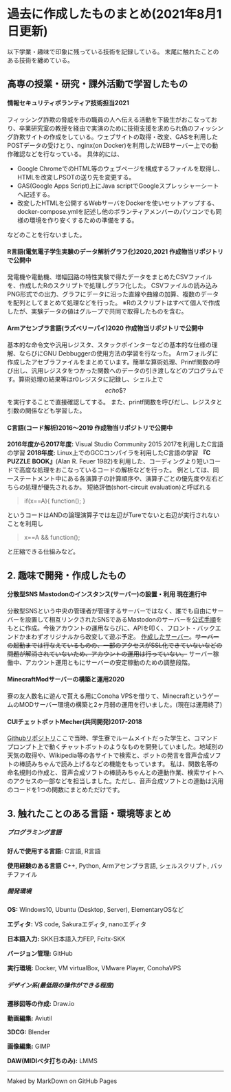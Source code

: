 # 過去に作成したものまとめ(2021年8月1日更新)

以下学業・趣味で印象に残っている技術を記録している。
末尾に触れたことのある技術を纏めている。


## 高専の授業・研究・課外活動で学習したもの
#### 情報セキュリティボランティア技術担当2021
フィッシング詐欺の脅威を市の職員の人へ伝える活動を下級生がおこなっており、卒業研究室の教授を経由で実演のために技術支援を求められ偽のフィッシング詐欺サイトの作成をしている。ウェブサイトの取得・改変、GASを利用したPOSTデータの受けとり、nginx(on Docker)を利用したWEBサーバー上での動作確認などを行なっている。
具体的には、
* Google ChromeでのHTML等のウェブページを構成するファイルを取得し、HTMLを改変しPSOTの送り先を変更する。
* GAS(Google Apps Script)上にJava scriptでGoogleスプレッシャーシートへ記述する。
* 改変したHTMLを公開するWebサーバをDockerを使いセットアップする、docker-compose.ymlを記述し他のボランティアメンバーのパソコンでも同様の環境を作り安くするための準備をする。

などのことを行ないました。


#### R言語(電気電子学生実験のデータ解析グラフ化)2020,2021 作成物当リポジトリで公開中
発電機や電動機、増幅回路の特性実験で得たデータをまとめたCSVファイルを、作成したRのスクリプトで処理しグラフ化した。
CSVファイルの読み込みPNG形式での出力、グラフにデータに沿った直線や曲線の加算、複数のデータを配列としてまとめて処理などを行った。
※Rのスクリプトはすべて個人で作成したが、実験データの値はグループで共同で取得したものを含む。

#### Armアセンブラ言語(ラズベリーパイ)2020 作成物当リポジトリで公開中
基本的な命令文や汎用レジスタ、スタックポインターなどの基本的な仕様の理解、ならびにGNU Debbuggerの使用方法の学習を行なった。
Armフォルダに作成したアセブラファイルをまとめています。簡単な算術処理、Printf関数の呼び出し、汎用レジスタをつかった関数へのデータの引き渡しなどのプログラムです。算術処理の結果等はr0レジスタに記録し、シェル上で
$$echo \$? $$
を実行することで直接確認してする。
また、printf関数を呼びだし、レジスタと引数の関係なども学習した。

#### C言語(コード解析)2016～2019 作成物当リポジトリで公開中
__2016年度から2017年度:__ Visual Studio Community 2015 2017を利用したC言語の学習
__2018年度:__ Linux上でのGCCコンパイラを利用したC言語の学習
__『C PUZZLE BOOK』__(Alan R. Feuer 1982)を利用した、コーディングより短いコードで高度な処理をおこなっているコードの解析などを行った。
例としては、同一ステートメント中にある各演算子の計算順序や、演算子ごとの優先度や左右どちらの処理が優先されるか。
短絡評価(short-circuit evaluation)と呼ばれる
>if(x==A){
        function();
} 

というコードはANDの論理演算子では左辺がTureでないと右辺が実行されないことを利用し
>x==A && function();

と圧縮できる仕組みなど。


## 2. 趣味で開発・作成したもの
#### 分散型SNS Mastodonのインスタンス(サーバー)の設置・利用 現在進行中
分散型SNSという中央の管理者が管理するサーバーではなく、誰でも自由にサーバーを設置して相互リンクされたSNSであるMastodonのサーバーを[公式手順](https://docs.joinmastodon.org/admin/install/)をもとに作成。今後アカウントの運用ならびに、APIを叩く、フロント・バックエンドかまわずオリジナルから改変して遊ぶ予定。
[作成したサーバー](https://nishimin.net/@admin)。~~サーバーの起動までは行なえているものの、一部のアクセスがSSL化できていないなどの問題が解消されていないため、アカウントの運用は行っていない。~~ サーバー稼働中、アカウント運用ともにサーバーの安定稼動のための調整段階。

#### MinecraftModサーバーの構築と運用2020
寮の友人数名に遊んで貰える用にConoha VPSを借りて、MinecraftというゲームのMODサーバー環境の構築と2ヶ月弱の運用を行いました。(現在は運用終了)

#### CUIチェットボットMecher(共同開発)2017-2018
[Githubリポジトリ](https://github.com/enTear/Project_Mecher/tree/%CE%B1_Version)ここで当時、学生寮でルームメイトだった学生と、コマンドプロンプト上で動くチャットボットのようなものを開発していました。地域別の天気の取得や、Wikipedia等の各サイトで検索と、ボットの発言を音声合成ソフトの棒読みちゃんで読み上げるなどの機能をもっています。
私は、関数名等の命名規則の作成と、音声合成ソフトの棒読みちゃんとの連動作業、検索サイトへのアクセスの一部などを担当しました。ただし、音声合成ソフトとの連動は汎用のコードを1つの関数にまとめただけです。



## 3. 触れたことのある言語・環境等まとめ
##### プログラミング言語
__好んで使用する言語:__ C言語, R言語

__使用経験のある言語__ C++, Python, Armアセンブラ言語, シェルスクリプト, バッチファイル

##### 開発環境
__OS:__ Windows10, Ubuntu (Desktop, Server), ElementaryOSなど

__エディタ:__ VS code, Sakuraエディタ, nanoエディタ

__日本語入力:__ SKK日本語入力FEP, Fcitx-SKK

__バージョン管理:__ GitHub

__実行環境:__ Docker, VM virtualBox, VMware Player, ConohaVPS

##### デザイン系(最低限の操作ができる程度)
__遷移図等の作成:__ Draw.io

__動画編集:__ Aviutil

__3DCG:__ Blender

__画像編集:__ GIMP

__DAW(MIDIベタ打ちのみ):__ LMMS

____
Maked by MarkDown on GitHub Pages

